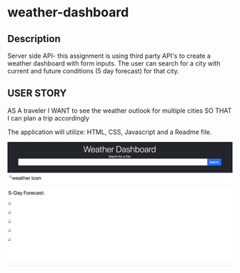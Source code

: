 # weather-dashboard

## Description
Server side API- this assignment is using third party API's to create a weather dashboard with form inputs. The user can search for a city with current and future conditions (5 day forecast) for that city. 



## USER STORY
AS A traveler
I WANT to see the weather outlook for multiple cities
SO THAT I can plan a trip accordingly

The application will utilize: HTML, CSS, Javascript and a Readme file. 




![weatherdashboard](./assets/images/screenshot.png)
